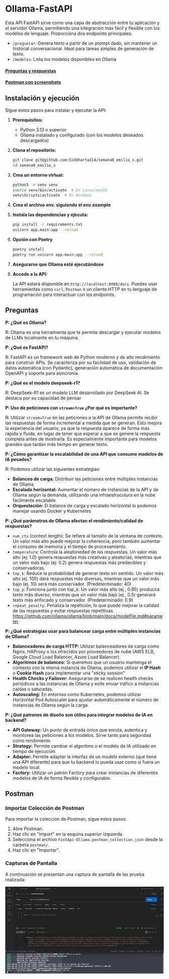 # Ollama-FastAPI

Esta API FastAPI sirve como una capa de abstracción entre tu aplicación y el servidor Ollama, permitiendo una integración más fácil y flexible con los modelos de lenguaje. Proporciona dos endpoints principales:

*   `/preguntar`:  Genera texto a partir de un prompt dado, sin mantener un historial conversacional. Ideal para tareas simples de generación de texto.
*   `/modelos`: Lista los modelos disponibles en Ollama


####  [Preguntas y respuestas](#preguntas)
####  [Postman con screenshots](#postman)


## Instalación y ejecución

Sigue estos pasos para instalar y ejecutar la API:

1.  **Prerequisitos:**
    *   Python 3.13 o superior
    *   Ollama instalado y configurado (con los modelos deseados descargados)

2.  **Clona el repositorio:**

    ```bash
    git clone git@github.com:Siddharta314/semana0_emilio_s.git
    cd semana0_emilio_s
    ```

3.  **Crea un entorno virtual:**

    ```bash
    python3 -m venv venv
    source venv/bin/activate  # En Linux/macOS
    venv\Scripts\activate  # En Windows
    ```
4.  **Crea el archivo env. siguiendo el env.example**


5.  **Instala las dependencias y ejecuta:**

    ```bash
    pip install -r requirements.txt
	uvicorn app.main:app --reload
    ```

6.  **Opción con Poetry**

    ```bash
    poetry install
	poetry run uvicorn app.main:app --reload
    ```

7. **Asegurarse que Ollama esté ejecutándose**

8.  **Accede a la API:**

    La API estará disponible en `http://localhost:8000/docs`.  Puedes usar herramientas como `curl`, `Postman` o un cliente HTTP en tu lenguaje de programación para interactuar con los endpoints.



## Preguntas


**P: ¿Qué es Ollama?**

R: Ollama es una herramienta que te permite descargar y ejecutar modelos de LLMs localmente en tu máquina.

**P: ¿Qué es FastAPI?**

R: FastAPI es un framework web de Python moderno y de alto rendimiento para construir APIs. Se caracteriza por su facilidad de uso, validación de datos automática (con Pydantic), generación automática de documentación OpenAPI y soporte para asincronía.

**P: ¿Qué es el modelo deepseek-r1?**

R: DeepSeek-R1 es un modelo LLM desarrollado por DeepSeek AI. Se destaca por su capacidad de pensar  

**P: Uso de peticiones con `stream=True` ¿Por qué es importante?**

R: Utilizar `stream=True` en las peticiones a la API de Ollama permite recibir las respuestas de forma incremental a medida que se generan. Esto mejora la experiencia del usuario, ya que la respuesta aparece de forma más rápida y fluida, en lugar de tener que esperar a que se genere la respuesta completa antes de mostrarla. Es especialmente importante para modelos grandes que tardan más tiempo en generar texto.

**P: ¿Cómo garantizar la escalabilidad de una API que consume modelos de IA pesados?**

R: Podemos utilizar las siguientes estrategias:
*   **Balanceo de carga:** Distribuir las peticiones entre múltiples instancias de Ollama.
*   **Escalado horizontal:** Aumentar el número de instancias de la API y de Ollama según la demanda, utilizando una infraestrucutura en la nube facilmente escalable.
*   **Orquestación:** El balance de carga y escalado horizontal lo podemos manejar usando Docker y Kubernetes



**P: ¿Qué parámetros de Ollama afectan el rendimiento/calidad de respuestas?**

*   `num_ctx` (context length): Se refiere al tamaño de la ventana de contexto. Un valor más alto puede mejorar la coherencia, pero también aumentar el consumo de memoria y el tiempo de procesamiento.
*   `temperature`: Controla la aleatoriedad de las respuestas. Un valor más alto (ej: 1.0) genera respuestas más creativas y aleatorias, mientras que un valor más bajo (ej: 0.2) genera respuestas más predecibles y conservadoras.
*   `top_k`: Reduce la probabilidad de generar texto sin sentido. Un valor más alto (ej. 100) dará respuestas más diversas, mientras que un valor más bajo (ej. 10) será más conservador. (Predeterminado: 40)
*   `top_p`: Funciona junto con top_k. Un valor más alto (ej., 0.95) producirá texto más diverso, mientras que un valor más bajo (ej., 0.5) generará texto más enfocado y conservador. (Predeterminado: 0.9)
*   `repeat_penalty`: Penaliza la repetición, lo que puede mejorar la calidad de las respuestas y evitar respuestas repetitivas.
https://github.com/ollama/ollama/blob/main/docs/modelfile.md#parameter

**P: ¿Qué estrategias usar para balancear carga entre múltiples instancias de Ollama?**

*   **Balanceadores de carga HTTP:** Utilizar balanceadores de carga como Nginx, HAProxy o los ofrecidos por proveedores de nube (AWS ELB, Google Cloud Load Balancer, Azure Load Balancer).
*   **Algoritmos de balanceo:** Si queremos que un usuario mantenga el contexto con la misma instancia de Ollama, podemos utilizar el **IP Hash** o **Cookie Hash** para implementar una "sticky session"
* **Health Checks y Failover:** Asegurarse de se realicen health checks periódicos a las instancias de Ollama y evite enviar tráfico a instancias caídas o saturadas.
* **Autoscaling:** En entornos como Kubernetes, podemos utilizar Horizontal Pod Autoscaler para ajustar automáticamente el número de instancias de Ollama según la carga.


**P: ¿Qué patrones de diseño son útiles para integrar modelos de IA en backend?**

* **API Gateway:** Un punto de entrada único que enruta, autentica y monitorea las peticiones a los modelos. Sirve tanto para seguridad como rendimiento
*   **Strategy:**  Permite cambiar el algoritmo o el modelo de IA utilizado en tiempo de ejecución.
*   **Adapter:**  Permite adaptar la interfaz de un modelo externo (que tiene una API diferente) para que tu backend lo pueda usar como si fuera un modelo local.
*   **Factory:** Utilizar un patrón Factory para crear instancias de diferentes modelos de IA de forma flexible y configurable.



## Postman

### Importar Colección de Postman

Para importar la colección de Postman, sigue estos pasos:

1. Abre Postman.
2. Haz clic en "Import" en la esquina superior izquierda.
3. Selecciona el archivo `FastApi-Ollama.postman_collection.json` desde la carpeta `postman/`.
4. Haz clic en "Importar".

### Capturas de Pantalla

A continuación se presentan una captura de pantalla de las prueba realizada:

![Captura 1](postman/captura1.png)
